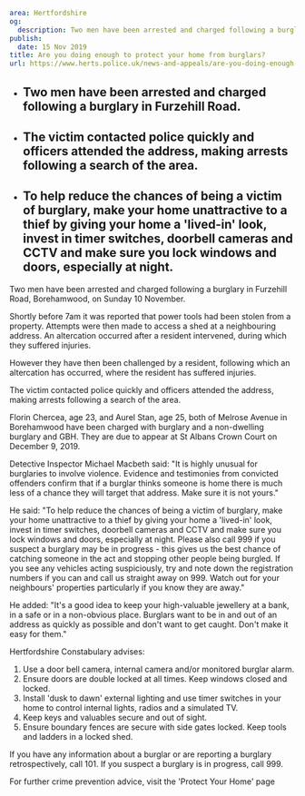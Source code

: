 ```yaml
area: Hertfordshire
og:
  description: Two men have been arrested and charged following a burglary in Furzehill Road, Borehamwood, on Sunday 10 November.
publish:
  date: 15 Nov 2019
title: Are you doing enough to protect your home from burglars?
url: https://www.herts.police.uk/news-and-appeals/are-you-doing-enough-to-protect-your-home-from-burglars-1026f
```

* ## Two men have been arrested and charged following a burglary in Furzehill Road.

 * ## The victim contacted police quickly and officers attended the address, making arrests following a search of the area.

 * ## To help reduce the chances of being a victim of burglary, make your home unattractive to a thief by giving your home a 'lived-in' look, invest in timer switches, doorbell cameras and CCTV and make sure you lock windows and doors, especially at night.

Two men have been arrested and charged following a burglary in Furzehill Road, Borehamwood, on Sunday 10 November.

Shortly before 7am it was reported that power tools had been stolen from a property. Attempts were then made to access a shed at a neighbouring address. An altercation occurred after a resident intervened, during which they suffered injuries.

However they have then been challenged by a resident, following which an altercation has occurred, where the resident has suffered injuries.

The victim contacted police quickly and officers attended the address, making arrests following a search of the area.

Florin Chercea, age 23, and Aurel Stan, age 25, both of Melrose Avenue in Borehamwood have been charged with burglary and a non-dwelling burglary and GBH. They are due to appear at St Albans Crown Court on December 9, 2019.

Detective Inspector Michael Macbeth said: "It is highly unusual for burglaries to involve violence. Evidence and testimonies from convicted offenders confirm that if a burglar thinks someone is home there is much less of a chance they will target that address. Make sure it is not yours."

He said: "To help reduce the chances of being a victim of burglary, make your home unattractive to a thief by giving your home a 'lived-in' look, invest in timer switches, doorbell cameras and CCTV and make sure you lock windows and doors, especially at night. Please also call 999 if you suspect a burglary may be in progress - this gives us the best chance of catching someone in the act and stopping other people being burgled. If you see any vehicles acting suspiciously, try and note down the registration numbers if you can and call us straight away on 999. Watch out for your neighbours' properties particularly if you know they are away."

He added: "It's a good idea to keep your high-valuable jewellery at a bank, in a safe or in a non-obvious place. Burglars want to be in and out of an address as quickly as possible and don't want to get caught. Don't make it easy for them."

Hertfordshire Constabulary advises:

 1. Use a door bell camera, internal camera and/or monitored burglar alarm.
 2. Ensure doors are double locked at all times. Keep windows closed and locked.
 3. Install 'dusk to dawn' external lighting and use timer switches in your home to control internal lights, radios and a simulated TV.
 4. Keep keys and valuables secure and out of sight.
 5. Ensure boundary fences are secure with side gates locked. Keep tools and ladders in a locked shed.

If you have any information about a burglar or are reporting a burglary retrospectively, call 101. If you suspect a burglary is in progress, call 999.

For further crime prevention advice, visit the 'Protect Your Home' page
